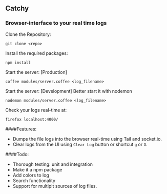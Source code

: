 ## Catchy
### Browser-interface to your real time logs

Clone the Repository:
```
git clone <repo>
```

Install the required packages:
```
npm install
```

Start the server: [Production]
```
coffee modules/server.coffee <log_filename>
```

Start the server: [Development]
Better start it with nodemon
```
nodemon modules/server.coffee <log_filename>
```

Check your logs real-time at:
```
firefox localhost:4000/
```

####Features:

* Dumps the file logs into the browser real-time using Tail and socket.io.
* Clear logs from the UI using `Clear Log` button or shortcut `g` or `G`.

####Todo:

* Thorough testing: unit and integration
* Make it a npm package
* Add colors to log
* Search functionality
* Support for multiplt sources of log files.
